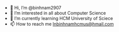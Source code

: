 - 👋 Hi, I’m @binhnam2907
- 👀 I’m interested in all about Computer Science
- 🌱 I’m currently learning HCM University of Sciece
- 📫 How to reach me lnbinhnamhcmus@hmail.com

<!---
binhnam2907/binhnam2907 is a ✨ special ✨ repository because its `README.md` (this file) appears on your GitHub profile.
You can click the Preview link to take a look at your changes.
--->
